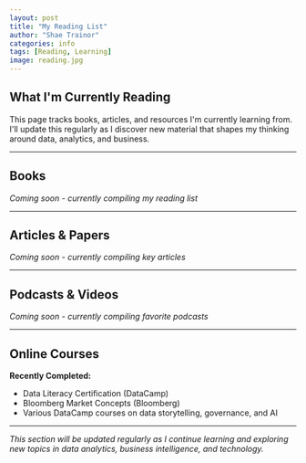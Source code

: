 ```yaml
---
layout: post
title: "My Reading List"
author: "Shae Trainor"
categories: info
tags: [Reading, Learning]
image: reading.jpg
---
```


## What I'm Currently Reading

This page tracks books, articles, and resources I'm currently learning from. I'll update this regularly as I discover new material that shapes my thinking around data, analytics, and business.

---

## Books

*Coming soon - currently compiling my reading list*

---

## Articles & Papers

*Coming soon - currently compiling key articles*

---

## Podcasts & Videos

*Coming soon - currently compiling favorite podcasts*

---

## Online Courses

**Recently Completed:**
- Data Literacy Certification (DataCamp)
- Bloomberg Market Concepts (Bloomberg)
- Various DataCamp courses on data storytelling, governance, and AI

---

*This section will be updated regularly as I continue learning and exploring new topics in data analytics, business intelligence, and technology.*
